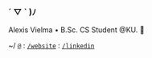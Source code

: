 ### ´ ▽ ` )ﾉ

Alexis Vielma • B.Sc. CS Student @KU. 🌾

~/ [`@`](mailto:contact@alexis.kr 'email') : [`/website`](https://alexis.kr. 'website') : [`/linkedin`](https://www.linkedin.com/in/aelxxs/ 'linkedin')
